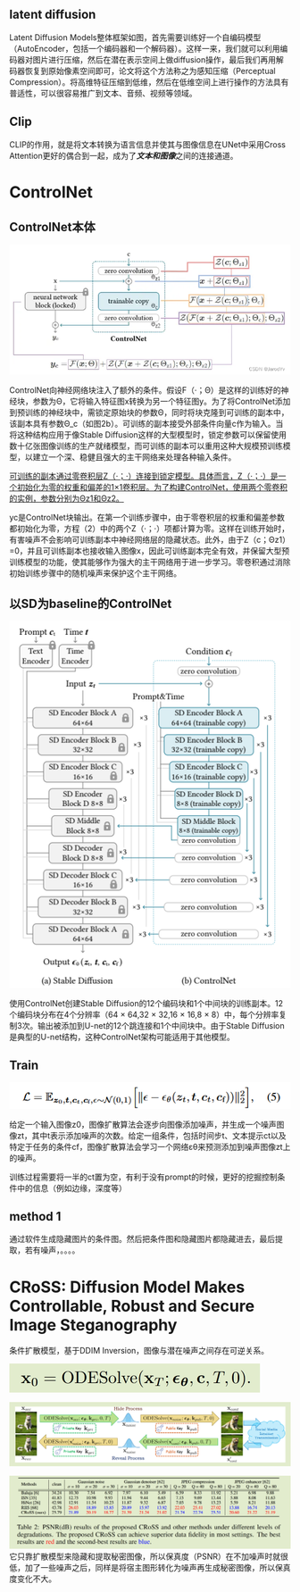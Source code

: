 ## latent diffusion
Latent Diffusion Models整体框架如图，首先需要训练好一个自编码模型（AutoEncoder，包括一个编码器和一个解码器）。这样一来，我们就可以利用编码器对图片进行压缩，然后在潜在表示空间上做diffusion操作，最后我们再用解码器恢复到原始像素空间即可，论文将这个方法称之为感知压缩（Perceptual Compression）。将高维特征压缩到低维，然后在低维空间上进行操作的方法具有普适性，可以很容易推广到文本、音频、视频等领域。
## Clip
CLIP的作用，就是将文本转换为语言信息并使其与图像信息在UNet中采用Cross Attention更好的偶合到一起，成为了***文本和图像***之间的连接通道。
# ControlNet
## ControlNet本体

![Img](./FILES/controlnet.md/img-20240429225314.png)

 ControlNet向神经网络块注入了额外的条件。假设F（·；Θ）是这样的训练好的神经块，参数为Θ，它将输入特征图x转换为另一个特征图y。为了将ControlNet添加到预训练的神经块中，需锁定原始块的参数Θ，同时将块克隆到可训练的副本中，该副本具有参数Θ_c（如图2b）。可训练的副本接受外部条件向量c作为输入。当将这种结构应用于像Stable Diffusion这样的大型模型时，锁定参数可以保留使用数十亿张图像训练的生产就绪模型，而可训练的副本可以重用这种大规模预训练模型，以建立一个深、稳健且强大的主干网络来处理各种输入条件。  

<u>可训练的副本通过零卷积层Z（·；·）连接到锁定模型。具体而言，Z（·；·）是一个初始化为零的权重和偏差的1×1卷积层。为了构建ControlNet，使用两个零卷积的实例，参数分别为Θz1和Θz2。</u>

yc是ControlNet块输出。在第一个训练步骤中，由于零卷积层的权重和偏差参数都初始化为零，方程（2）中的两个Z（·；·）项都计算为零。这样在训练开始时，有害噪声不会影响可训练副本中神经网络层的隐藏状态。此外，由于Z（c；Θz1）=0，并且可训练副本也接收输入图像x，因此可训练副本完全有效，并保留大型预训练模型的功能，使其能够作为强大的主干网络用于进一步学习。零卷积通过消除初始训练步骤中的随机噪声来保护这个主干网络。
                        
## 以SD为baseline的ControlNet
![Img](./FILES/controlnet.md/img-20240427190205.png)

使用ControlNet创建Stable Diffusion的12个编码块和1个中间块的训练副本。12个编码块分布在4个分辨率（64 × 64,32 × 32,16 × 16,8 × 8）中，每个分辨率复制3次。输出被添加到U-net的12个跳连接和1个中间块中。由于Stable Diffusion是典型的U-net结构，这种ControlNet架构可能适用于其他模型。
## Train
![Img](./FILES/controlnet.md/img-20240427195005.png)

给定一个输入图像z0，图像扩散算法会逐步向图像添加噪声，并生成一个噪声图像zt，其中t表示添加噪声的次数。给定一组条件，包括时间步t、文本提示ct以及特定于任务的条件cf，图像扩散算法会学习一个网络εθ来预测添加到噪声图像zt上的噪声。  

训练过程需要将一半的ct置为空，有利于没有prompt的时候，更好的挖掘控制条件中的信息（例如边缘，深度等）

## method 1
通过软件生成隐藏图片的条件图。然后把条件图和隐藏图片都隐藏进去，最后提取，若有噪声，。。。。

# CRoSS: Diffusion Model Makes Controllable, Robust and Secure Image Steganography
条件扩散模型，基于DDIM Inversion，图像与潜在噪声之间存在可逆关系。

![Img](./FILES/controlnet.md/img-20240504104941.png)

![Img](./FILES/controlnet.md/img-20240504105001.png)

![Img](./FILES/controlnet.md/img-20240504110127.png)
它只靠扩散模型来隐藏和提取秘密图像，所以保真度（PSNR）在不加噪声时就很低，加了一些噪声之后，同样是将宿主图形转化为噪声再生成秘密图像，所以保真度变化不大。